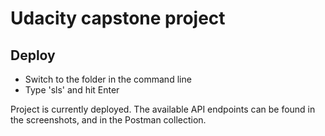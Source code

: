 # Udacity capstone project

## Deploy

- Switch to the folder in the command line
- Type 'sls' and hit Enter

Project is currently deployed. The available API endpoints can be found in the screenshots, and in the Postman collection.